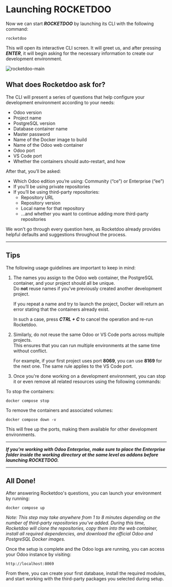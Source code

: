 # Launching ROCKETDOO

Now we can start ***ROCKETDOO*** by launching its CLI with the following command:

~~~
rocketdoo
~~~

This will open its interactive CLI screen. It will greet us, and after pressing ***ENTER***, it will begin asking for the necessary information to create our development environment.

![rocketdoo-main](img/rocketdoo-main.png)

## What does Rocketdoo ask for?

The CLI will present a series of questions that help configure your development environment according to your needs:

* Odoo version  
* Project name  
* PostgreSQL version  
* Database container name  
* Master password  
* Name of the Docker image to build  
* Name of the Odoo web container  
* Odoo port  
* VS Code port  
* Whether the containers should auto-restart, and how

After that, you’ll be asked:

* Which Odoo edition you’re using: Community (“ce”) or Enterprise (“ee”)  
* If you’ll be using private repositories  
* If you’ll be using third-party repositories:
    * Repository URL  
    * Repository version  
    * Local name for that repository  
    * ...and whether you want to continue adding more third-party repositories

We won’t go through every question here, as Rocketdoo already provides helpful defaults and suggestions throughout the process.

---

## Tips

The following usage guidelines are important to keep in mind:

1. The names you assign to the Odoo web container, the PostgreSQL container, and your project should all be unique.  
   Do **not** reuse names if you’ve previously created another development project.

   If you repeat a name and try to launch the project, Docker will return an error stating that the containers already exist.

   In such a case, press ***CTRL + C*** to cancel the operation and re-run Rocketdoo.

2. Similarly, do not reuse the same Odoo or VS Code ports across multiple projects.  
   This ensures that you can run multiple environments at the same time without conflict.

   For example, if your first project uses port **8069**, you can use **8169** for the next one. The same rule applies to the VS Code port.

3. Once you're done working on a development environment, you can stop it or even remove all related resources using the following commands:

To stop the containers:
~~~
docker compose stop
~~~

To remove the containers and associated volumes:
~~~
docker compose down -v
~~~

This will free up the ports, making them available for other development environments.

---

***If you're working with Odoo Enterprise, make sure to place the *Enterprise* folder inside the working directory at the same level as *addons* before launching ROCKETDOO.***

---

## All Done!

After answering Rocketdoo's questions, you can launch your environment by running:

~~~
docker compose up
~~~

*Note: This step may take anywhere from 1 to 8 minutes depending on the number of third-party repositories you've added.
During this time, Rocketdoo will clone the repositories, copy them into the web container, install all required dependencies, and download the official Odoo and PostgreSQL Docker images.*

Once the setup is complete and the Odoo logs are running, you can access your Odoo instance by visiting:

~~~
http://localhost:8069
~~~

From there, you can create your first database, install the required modules, and start working with the third-party packages you selected during setup.

